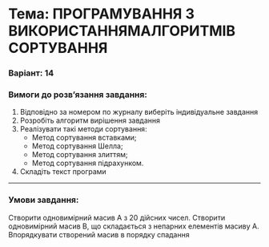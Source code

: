 # Тема: ПРОГРАМУВАННЯ З ВИКОРИСТАННЯМАЛГОРИТМІВ СОРТУВАННЯ
### Варіант: 14

### Вимоги до розв’язання завдання: <br>
1. Відповідно за номером по журналу виберіть індивідуальне завдання
2. Розробіть алгоритм вирішення завдання
3. Реалізувати такі методи сортування:
   - Метод сортування вставками;
   - Метод сортування Шелла;
   - Метод сортування злиттям;
   - Метод сортування підрахунком.
4. Складіть текст програми
---
### Умови завдання: <br>
Створити одновимірний масив A з 20 дійсних чисел. Створити одновимірний масив B, що складається з непарних елементів масиву A. Впорядкувати створений масив в порядку спадання